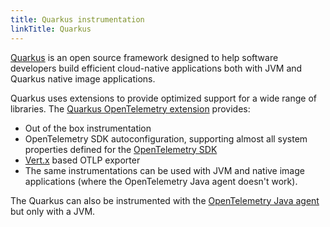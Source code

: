 ```yaml
---
title: Quarkus instrumentation
linkTitle: Quarkus
---
```


[Quarkus](https://quarkus.io/) is an open source framework designed to help
software developers build efficient cloud-native applications both with JVM and
Quarkus native image applications.

Quarkus uses extensions to provide optimized support for a wide range of
libraries. The
[Quarkus OpenTelemetry extension](https://quarkus.io/guides/opentelemetry)
provides:

- Out of the box instrumentation
- OpenTelemetry SDK autoconfiguration, supporting almost all system properties
  defined for the
  [OpenTelemetry SDK](https://opentelemetry.io/docs/languages/java/configuration/)
- [Vert.x](https://vertx.io/) based OTLP exporter
- The same instrumentations can be used with JVM and native image applications (where the OpenTelemetry Java agent doesn't work).

The Quarkus can also be instrumented with the
[OpenTelemetry Java agent](../agent) but only with a JVM.
